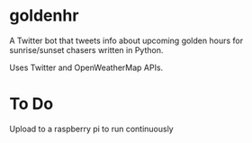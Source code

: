 # goldenhr
A Twitter bot that tweets info about upcoming golden hours for sunrise/sunset chasers written in Python.

Uses Twitter and OpenWeatherMap APIs. 

# To Do
Upload to a raspberry pi to run continuously
